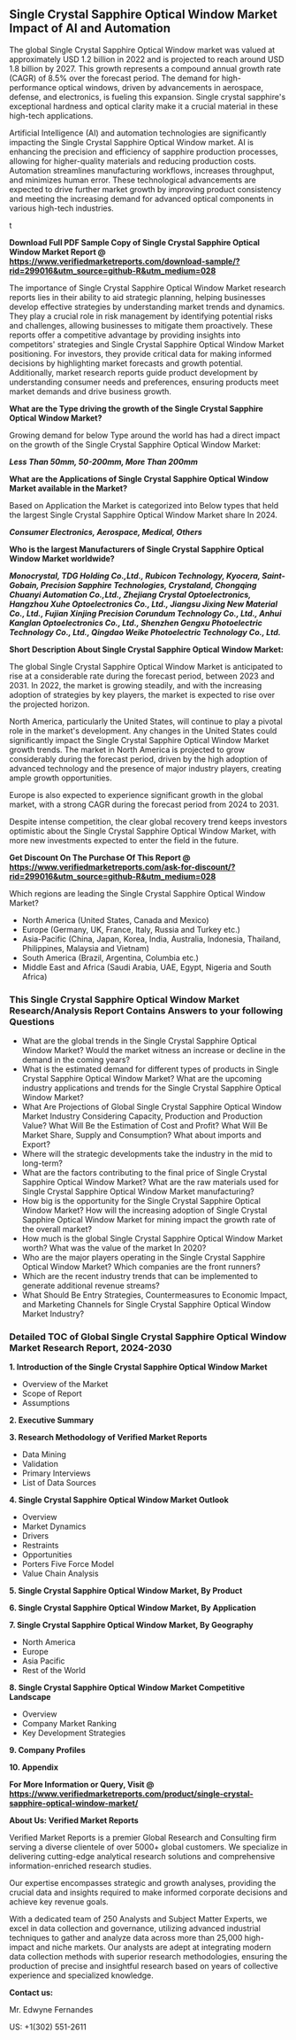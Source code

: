 <h2>Single Crystal Sapphire Optical Window Market Impact of AI and Automation</h2><p>The global Single Crystal Sapphire Optical Window market was valued at approximately USD 1.2 billion in 2022 and is projected to reach around USD 1.8 billion by 2027. This growth represents a compound annual growth rate (CAGR) of 8.5% over the forecast period. The demand for high-performance optical windows, driven by advancements in aerospace, defense, and electronics, is fueling this expansion. Single crystal sapphire's exceptional hardness and optical clarity make it a crucial material in these high-tech applications.</p><p>Artificial Intelligence (AI) and automation technologies are significantly impacting the Single Crystal Sapphire Optical Window market. AI is enhancing the precision and efficiency of sapphire production processes, allowing for higher-quality materials and reducing production costs. Automation streamlines manufacturing workflows, increases throughput, and minimizes human error. These technological advancements are expected to drive further market growth by improving product consistency and meeting the increasing demand for advanced optical components in various high-tech industries.</p>t</p><p id="" class=""><strong>Download Full PDF Sample Copy of Single Crystal Sapphire Optical Window Market Report @ <a href="https://www.verifiedmarketreports.com/download-sample/?rid=299016&utm_source=github-R&utm_medium=028" target="_blank">https://www.verifiedmarketreports.com/download-sample/?rid=299016&utm_source=github-R&utm_medium=028</a></strong></p><p>The importance of&nbsp;Single Crystal Sapphire Optical Window Market research reports lies in their ability to aid strategic planning, helping businesses develop effective strategies by understanding market trends and dynamics. They play a crucial role in risk management by identifying potential risks and challenges, allowing businesses to mitigate them proactively. These reports offer a competitive advantage by providing insights into competitors' strategies and Single Crystal Sapphire Optical Window Market positioning. For investors, they provide critical data for making informed decisions by highlighting market forecasts and growth potential. Additionally, market research reports guide product development by understanding consumer needs and preferences, ensuring products meet market demands and drive business growth.</p><p><strong>What are the&nbsp;Type driving the growth of the Single Crystal Sapphire Optical Window Market?</strong></p><p id="" class="">Growing demand for below Type around the world has had a direct impact on the growth of the Single Crystal Sapphire Optical Window Market:</p><em><strong>Less Than 50mm, 50-200mm, More Than 200mm</strong></em></p><strong>What are the&nbsp;Applications&nbsp;of Single Crystal Sapphire Optical Window Market available in the Market?</strong></p><p id="" class="">Based on Application the Market is categorized into Below types that held the largest Single Crystal Sapphire Optical Window Market share In 2024.</p><em><strong>Consumer Electronics, Aerospace, Medical, Others</strong></em></p><strong>Who is the largest Manufacturers of Single Crystal Sapphire Optical Window Market worldwide?</strong></p><p><em><strong>Monocrystal, TDG Holding Co.,Ltd., Rubicon Technology, Kyocera, Saint-Gobain, Precision Sapphire Technologies, Crystaland, Chongqing Chuanyi Automation Co.,Ltd., Zhejiang Crystal Optoelectronics, Hangzhou Xuhe Optoelectronics Co., Ltd., Jiangsu Jixing New Material Co., Ltd., Fujian Xinjing Precision Corundum Technology Co., Ltd., Anhui Kanglan Optoelectronics Co., Ltd., Shenzhen Gengxu Photoelectric Technology Co., Ltd., Qingdao Weike Photoelectric Technology Co., Ltd.</strong></em></p><p id="" class=""><strong>Short Description About Single Crystal Sapphire Optical Window Market:</strong></p><p>The global Single Crystal Sapphire Optical Window Market is anticipated to rise at a considerable rate during the forecast period, between 2023 and 2031. In 2022, the market is growing steadily, and with the increasing adoption of strategies by key players, the market is expected to rise over the projected horizon.</p><p>North America, particularly the United States, will continue to play a pivotal role in the market's development. Any changes in the United States could significantly impact the Single Crystal Sapphire Optical Window Market growth trends. The market in North America is projected to grow considerably during the forecast period, driven by the high adoption of advanced technology and the presence of major industry players, creating ample growth opportunities.</p><p>Europe is also expected to experience significant growth in the global market, with a strong CAGR during the forecast period from 2024 to 2031.</p><p>Despite intense competition, the clear global recovery trend keeps investors optimistic about the Single Crystal Sapphire Optical Window Market, with more new investments expected to enter the field in the future.</p><p id="" class=""><strong>Get Discount On The Purchase Of This Report @ <a href="https://www.verifiedmarketreports.com/ask-for-discount/?rid=299016&utm_source=github-R&utm_medium=028" target="_blank">https://www.verifiedmarketreports.com/ask-for-discount/?rid=299016&utm_source=github-R&utm_medium=028</a></strong></p>Which regions are leading the Single Crystal Sapphire Optical Window Market?</p><ul><li>North America (United States, Canada and Mexico)</li><li>Europe (Germany, UK, France, Italy, Russia and Turkey etc.)</li><li>Asia-Pacific (China, Japan, Korea, India, Australia, Indonesia, Thailand, Philippines, Malaysia and Vietnam)</li><li>South America (Brazil, Argentina, Columbia etc.)</li><li>Middle East and Africa (Saudi Arabia, UAE, Egypt, Nigeria and South Africa)</li></ul><h3 id="" class="">This Single Crystal Sapphire Optical Window Market Research/Analysis Report Contains Answers to your following Questions</h3><ul><li>What are the global trends in the Single Crystal Sapphire Optical Window Market? Would the market witness an increase or decline in the demand in the coming years?</li><li>What is the estimated demand for different types of products in Single Crystal Sapphire Optical Window Market? What are the upcoming industry applications and trends for the Single Crystal Sapphire Optical Window Market?</li><li>What Are Projections of Global Single Crystal Sapphire Optical Window Market Industry Considering Capacity, Production and Production Value? What Will Be the Estimation of Cost and Profit? What Will Be Market Share, Supply and Consumption? What about imports and Export?</li><li>Where will the strategic developments take the industry in the mid to long-term?</li><li>What are the factors contributing to the final price of Single Crystal Sapphire Optical Window Market? What are the raw materials used for Single Crystal Sapphire Optical Window Market manufacturing?</li><li>How big is the opportunity for the Single Crystal Sapphire Optical Window Market? How will the increasing adoption of Single Crystal Sapphire Optical Window Market for mining impact the growth rate of the overall market?</li><li>How much is the global Single Crystal Sapphire Optical Window Market worth? What was the value of the market In 2020?</li><li>Who are the major players operating in the Single Crystal Sapphire Optical Window Market? Which companies are the front runners?</li><li>Which are the recent industry trends that can be implemented to generate additional revenue streams?</li><li>What Should Be Entry Strategies, Countermeasures to Economic Impact, and Marketing Channels for Single Crystal Sapphire Optical Window Market Industry?</li></ul><h3 id="" class="">Detailed TOC of Global Single Crystal Sapphire Optical Window Market Research Report, 2024-2030</h3><p id="" class=""><strong>1. Introduction of the Single Crystal Sapphire Optical Window Market</strong></p><ul><li>Overview of the Market</li><li>Scope of Report</li><li>Assumptions</li></ul><p id="" class=""><strong>2. Executive Summary</strong></p><p id="" class=""><strong>3. Research Methodology of Verified Market Reports</strong></p><ul><li>Data Mining</li><li>Validation</li><li>Primary Interviews</li><li>List of Data Sources</li></ul><p id="" class=""><strong>4. Single Crystal Sapphire Optical Window Market Outlook</strong></p><ul><li>Overview</li><li>Market Dynamics</li><li>Drivers</li><li>Restraints</li><li>Opportunities</li><li>Porters Five Force Model</li><li>Value Chain Analysis</li></ul><p id="" class=""><strong>5. Single Crystal Sapphire Optical Window Market, By Product</strong></p><p id="" class=""><strong>6. Single Crystal Sapphire Optical Window Market, By Application</strong></p><p id="" class=""><strong>7. Single Crystal Sapphire Optical Window Market, By Geography</strong></p><ul><li>North America</li><li>Europe</li><li>Asia Pacific</li><li>Rest of the World</li></ul><p id="" class=""><strong>8. Single Crystal Sapphire Optical Window Market Competitive Landscape</strong></p><ul><li>Overview</li><li>Company Market Ranking</li><li>Key Development Strategies</li></ul><p id="" class=""><strong>9. Company Profiles</strong></p><p id="" class=""><strong>10. Appendix</strong></p><p id="" class=""><strong>For More Information or Query, Visit @ <a href="https://www.verifiedmarketreports.com/product/single-crystal-sapphire-optical-window-market/" target="_blank">https://www.verifiedmarketreports.com/product/single-crystal-sapphire-optical-window-market/</a></strong></p><p id="" class=""><strong>About Us: Verified Market Reports</strong></p><p id="" class="">Verified Market Reports is a premier Global Research and Consulting firm serving a diverse clientele of over 5000+ global customers. We specialize in delivering cutting-edge analytical research solutions and comprehensive information-enriched research studies.</p><p id="" class="">Our expertise encompasses strategic and growth analyses, providing the crucial data and insights required to make informed corporate decisions and achieve key revenue goals.</p><p id="" class="">With a dedicated team of 250 Analysts and Subject Matter Experts, we excel in data collection and governance, utilizing advanced industrial techniques to gather and analyze data across more than 25,000 high-impact and niche markets. Our analysts are adept at integrating modern data collection methods with superior research methodologies, ensuring the production of precise and insightful research based on years of collective experience and specialized knowledge.</p><p id="" class=""><strong>Contact us:</strong></p><p id="" class="">Mr. Edwyne Fernandes</p><p id="" class="">US: +1(302) 551-2611</p>